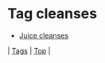 <!--
title: Tag cleanses
date: 2020-06-28T15:26:59.070Z
tags:
-->
# Tag cleanses

 * [Juice cleanses](67685996092.md)

| [Tags](tags.md) | [Top](index.md) |
